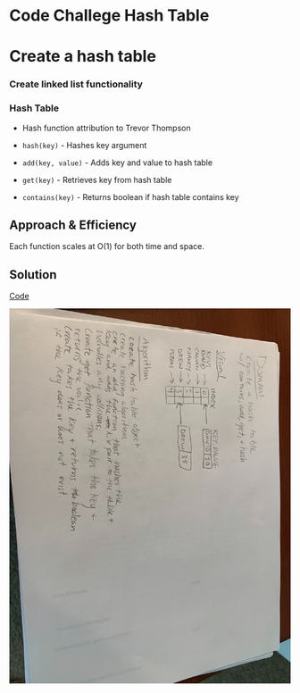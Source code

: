 # Code Challege Hash Table

# Create a hash table

### Create linked list functionality 

### Hash Table

* Hash function attribution to Trevor Thompson

* `hash(key)` - Hashes key argument
* `add(key, value)` - Adds key and value to hash table
* `get(key)` - Retrieves key from hash table
* `contains(key)` - Returns boolean if hash table contains key

## Approach & Efficiency

Each function scales at O(1) for both time and space.

## Solution

[Code](./hash-table.js)

![](./assets/hashtable.jpg)

